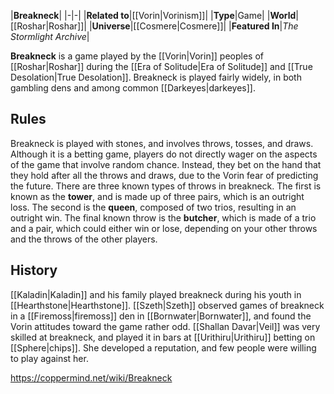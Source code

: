 |**Breakneck**|
|-|-|
|**Related to**|[[Vorin\|Vorinism]]|
|**Type**|Game|
|**World**|[[Roshar\|Roshar]]|
|**Universe**|[[Cosmere\|Cosmere]]|
|**Featured In**|*The Stormlight Archive*|

**Breakneck** is a game played by the [[Vorin\|Vorin]] peoples of [[Roshar\|Roshar]] during the [[Era of Solitude\|Era of Solitude]] and [[True Desolation\|True Desolation]].
Breakneck is played fairly widely, in both gambling dens and among common [[Darkeyes\|darkeyes]].

## Rules
Breakneck is played with stones, and involves throws, tosses, and draws. Although it is a betting game, players do not directly wager on the aspects of the game that involve random chance. Instead, they bet on the hand that they hold after all the throws and draws, due to the Vorin fear of predicting the future.
There are three known types of throws in breakneck. The first is known as the **tower**, and is made up of three pairs, which is an outright loss. The second is the **queen**, composed of two trios, resulting in an outright win. The final known throw is the **butcher**, which is made of a trio and a pair, which could either win or lose, depending on your other throws and the throws of the other players.

## History
[[Kaladin\|Kaladin]] and his family played breakneck during his youth in [[Hearthstone\|Hearthstone]].
[[Szeth\|Szeth]] observed games of breakneck in a [[Firemoss\|firemoss]] den in [[Bornwater\|Bornwater]], and found the Vorin attitudes toward the game rather odd.
[[Shallan Davar\|Veil]] was very skilled at breakneck, and played it in bars at [[Urithiru\|Urithiru]] betting on [[Sphere\|chips]]. She developed a reputation, and few people were willing to play against her.



https://coppermind.net/wiki/Breakneck